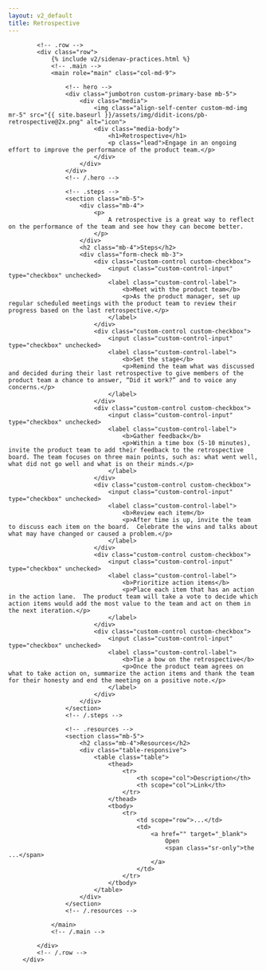 ```yaml
---
layout: v2_default
title: Retrospective
---
```

<div class="container mt-5">

            <!-- .row -->
            <div class="row">
                {% include v2/sidenav-practices.html %}
                <!-- .main -->
                <main role="main" class="col-md-9">

                    <!-- hero -->
                    <div class="jumbotron custom-primary-base mb-5">
                        <div class="media">
                            <img class="align-self-center custom-md-img mr-5" src="{{ site.baseurl }}/assets/img/didit-icons/pb-retrospective@2x.png" alt="icon">
                            <div class="media-body">
                                <h1>Retrospective</h1>
                                <p class="lead">Engage in an ongoing effort to improve the performance of the product team.</p>
                            </div>
                        </div>
                    </div>
                    <!-- /.hero -->

                    <!-- .steps -->
                    <section class="mb-5">
                        <div class="mb-4">
                            <p>
                                A retrospective is a great way to reflect on the performance of the team and see how they can become better.
                            </p>
                        </div>
                        <h2 class="mb-4">Steps</h2>
                        <div class="form-check mb-3">
                            <div class="custom-control custom-checkbox">
                                <input class="custom-control-input" type="checkbox" unchecked>
                                <label class="custom-control-label">
                                    <b>Meet with the product team</b>
                                    <p>As the product manager, set up regular scheduled meetings with the product team to review their progress based on the last retrospective.</p>
                                </label>
                            </div>
                            <div class="custom-control custom-checkbox">
                                <input class="custom-control-input" type="checkbox" unchecked>
                                <label class="custom-control-label">
                                    <b>Set the stage</b>
                                    <p>Remind the team what was discussed and decided during their last retrospective to give members of the product team a chance to answer, “Did it work?” and to voice any concerns.</p>
                                </label>
                            </div>
                            <div class="custom-control custom-checkbox">
                                <input class="custom-control-input" type="checkbox" unchecked>
                                <label class="custom-control-label">
                                    <b>Gather feedback</b>
                                    <p>Within a time box (5-10 minutes), invite the product team to add their feedback to the retrospective board. The team focuses on three main points, such as: what went well, what did not go well and what is on their minds.</p>
                                </label>
                            </div>
                            <div class="custom-control custom-checkbox">
                                <input class="custom-control-input" type="checkbox" unchecked>
                                <label class="custom-control-label">
                                    <b>Review each item</b>
                                    <p>After time is up, invite the team to discuss each item on the board.  Celebrate the wins and talks about what may have changed or caused a problem.</p>
                                </label>
                            </div>
                            <div class="custom-control custom-checkbox">
                                <input class="custom-control-input" type="checkbox" unchecked>
                                <label class="custom-control-label">
                                    <b>Prioritize action items</b>
                                    <p>Place each item that has an action in the action lane.  The product team will take a vote to decide which action items would add the most value to the team and act on them in the next iteration.</p>
                                </label>
                            </div>
                            <div class="custom-control custom-checkbox">
                                <input class="custom-control-input" type="checkbox" unchecked>
                                <label class="custom-control-label">
                                    <b>Tie a bow on the retrospective</b>
                                    <p>Once the product team agrees on what to take action on, summarize the action items and thank the team for their honesty and end the meeting on a positive note.</p>
                                </label>
                            </div>
                        </div>
                    </section>
                    <!-- /.steps -->

                    <!-- .resources -->
                    <section class="mb-5">
                        <h2 class="mb-4">Resources</h2>
                        <div class="table-responsive">
                            <table class="table">
                                <thead>
                                    <tr>
                                        <th scope="col">Description</th>
                                        <th scope="col">Link</th>
                                    </tr>
                                </thead>
                                <tbody>
                                    <tr>
                                        <td scope="row">...</td>
                                        <td>
                                            <a href="" target="_blank">
                                                Open
                                                <span class="sr-only">the ...</span>
                                            </a>
                                        </td>
                                    </tr>
                                </tbody>
                            </table>
                        </div>
                    </section>
                    <!-- /.resources -->

                </main>
                <!-- /.main -->

            </div>
            <!-- /.row -->
        </div>